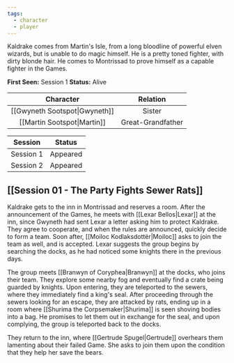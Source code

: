 ```yaml
---
tags:
  - character
  - player
---
```

Kaldrake comes from Martin's Isle, from a long bloodline of powerful elven wizards, but is unable to do magic himself. He is a pretty toned fighter, with dirty blonde hair. He comes to Montrissad to prove himself as a capable fighter in the Games.

**First Seen:** Session 1
**Status:** Alive

| Character | Relation |
| :--: | :--: |
| [[Gwyneth Sootspot\|Gwyneth]] | Sister |
| [[Martin Sootspot\|Martin]] | Great-Grandfather |

| Session | Status |
| :--: | :--: |
| Session 1 | Appeared |
| Session 2 | Appeared |
## [[Session 01 - The Party Fights Sewer Rats]]
Kaldrake gets to the inn in Montrissad and reserves a room. After the announcement of the Games, he meets with [[Lexar Bellos|Lexar]] at the inn, since Gwyneth had sent Lexar a letter asking him to protect Kaldrake. They agree to cooperate, and when the rules are announced, quickly decide to form a team. Soon after, [[Moiloc Kodlaksdottër|Moiloc]] asks to join the team as well, and is accepted. Lexar suggests the group begins by searching the docks, as he had noticed some knights there in the previous days.

The group meets [[Branwyn of Coryphea|Branwyn]] at the docks, who joins their team. They explore some nearby fog and eventually find a crate being guarded by knights. Upon entering, they are teleported to the sewers, where they immediately find a king's seal. After proceeding through the sewers looking for an escape, they are attacked by rats, ending up in a room where [[Shurima the Corpsemaker|Shurima]] is seen shoving bodies into a bag. He promises to let them out in exchange for the seal, and upon complying, the group is teleported back to the docks.

They return to the inn, where [[Gertrude Spugel|Gertrude]] overhears them lamenting about their failed Game. She asks to join them upon the condition that they help her save the bears.